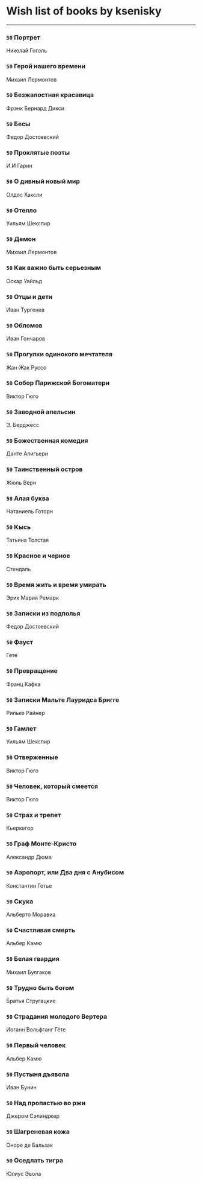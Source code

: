 # Wish list of books by ksenisky
---

### `50` Портрет
Николай Гоголь

### `50` Герой нашего времени
Михаил Лермонтов

### `50` Безжалостная красавица
Фрэнк Бернард Дикси

### `50` Бесы
Федор Достоевский

### `50` Проклятые поэты
И.И Гарин

### `50` О дивный новый мир
Олдос Хаксли

### `50` Отелло
Уильям Шекспир

### `50` Демон
Михаил Лермонтов

### `50` Как важно быть серьезным
Оскар Уайльд

### `50` Отцы и дети
Иван Тургенев

### `50` Обломов
Иван Гончаров

### `50` Прогулки одинокого мечтателя
Жан-Жак Руссо

### `50` Собор Парижской Богоматери
Виктор Гюго

### `50` Заводной апельсин
Э. Берджесс

### `50` Божественная комедия
Данте Алигьери

### `50` Таинственный остров
Жюль Верн

### `50` Алая буква
Натаниель Готорн

### `50` Кысь
Татьяна Толстая

### `50` Красное и черное
Стендаль

### `50` Время жить и время умирать
Эрих Мария Ремарк

### `50` Записки из подполья
Федор Достоевский

### `50` Фауст
Гете

### `50` Превращение
Франц Кафка

### `50` Записки Мальте Лауридса Бригге
Рильке Райнер

### `50` Гамлет
Уильям Шекспир

### `50` Отверженные
Виктор Гюго

### `50` Человек, который смеется
Виктор Гюго

### `50` Страх и трепет
Кьеркегор

### `50` Граф Монте-Кристо
Александр Дюма

### `50` Аэропорт, или Два дня с Анубисом
Константин Готье

### `50` Скука
Альберто Моравиа

### `50` Счастливая смерть
Альбер Камю

### `50` Белая гвардия
Михаил Булгаков

### `50` Трудно быть богом
Братья Стругацкие

### `50` Страдания молодого Вертера
Иоганн Вольфганг Гёте

### `50` Первый человек
Альбер Камю

### `50` Пустыня дъявола
Иван Бунин

### `50` Над пропастью во ржи
Джером Сэлинджер

### `50` Шагреневая кожа
Оноре де Бальзак

### `50` Оседлать тигра
Юлиус Эвола

